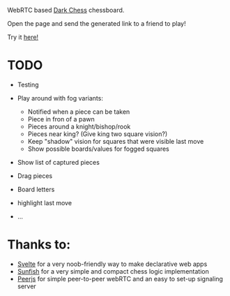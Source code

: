 WebRTC based [Dark Chess](https://en.wikipedia.org/wiki/Dark_chess) chessboard.

Open the page and send the generated link to a friend to play!

Try it [here!](https://buonanno.tech/darkchess/public/index.html)

# TODO

- Testing
- Play around with fog variants:

  - Notified when a piece can be taken
  - Piece in fron of a pawn
  - Pieces around a knight/bishop/rook
  - Pieces near king? (Give king two square vision?)
  - Keep "shadow" vision for squares that were visible last move
  - Show possible boards/values for fogged squares

- Show list of captured pieces
- Drag pieces
- Board letters
- highlight last move
- ...

# Thanks to:

- [Svelte](https://github.com/sveltejs/svelte) for a very noob-friendly way to make declarative web apps
- [Sunfish](https://github.com/thomasahle/sunfish) for a very simple and compact chess logic implementation
- [Peerjs](https://github.com/peers) for simple peer-to-peer webRTC and an easy to set-up signaling server
